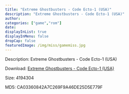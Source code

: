 ```yaml
---
title: "Extreme Ghostbusters - Code Ecto-1 (USA)"
description: "Extreme Ghostbusters - Code Ecto-1 (USA)"
author: 
categories: ["game","rom"]
date: 
displayInList: true
displayInMenu: false
dropCap: false
featuredImage: /img/miss/gamemiss.jpg
---
```


Description: Extreme Ghostbusters - Code Ecto-1 (USA)

Download: <a style="text-decoration:underline;" href="https://mega.nz/#!eeZE3KaL!C1qlHDK73wfuFE5i2KKaiv77jOetfKjrFy4W1H9C-L8" target = "_blank" rel = "nofollow" > Extreme Ghostbusters - Code Ecto-1 (USA)</a>

Size: 4194304

MD5: CA03360842A7C269F9A46DE25D5E779F

